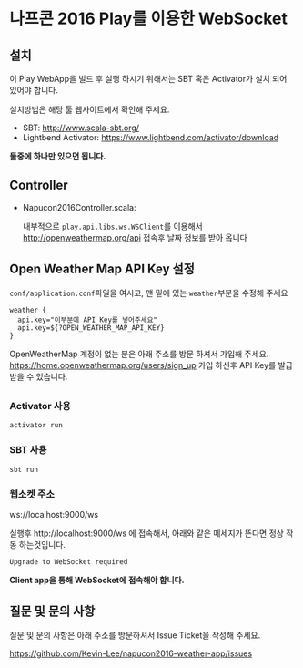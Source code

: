 나프콘 2016 Play를 이용한 WebSocket
===============================

## 설치
이 Play WebApp을 빌드 후 실행 하시기 위해서는 SBT 혹은 Activator가 설치 되어 있어야 합니다.

설치방법은 해당 툴 웹사이트에서 확인해 주세요.
* SBT: http://www.scala-sbt.org/
* Lightbend Activator: https://www.lightbend.com/activator/download

**둘중에 하나만 있으면 됩니다.**

## Controller

- Napucon2016Controller.scala:

  내부적으로 `play.api.libs.ws.WSClient`를 이용해서 http://openweathermap.org/api 접속후 날짜 정보를 받아 옵니다

## Open Weather Map API Key 설정

`conf/application.conf`파일을 여시고, 맨 밑에 있는 `weather`부분을 수정해 주세요


```
weather {
  api.key="이부분에 API Key를 넣어주세요"
  api.key=${?OPEN_WEATHER_MAP_API_KEY}
}
```
OpenWeatherMap 계정이 없는 분은 아래 주소를 방문 하셔서 가입해 주세요.
https://home.openweathermap.org/users/sign_up
가입 하신후 API Key를 발급 받을 수 있습니다.

## 
### Activator 사용
```shell
activator run 
```

### SBT 사용
```shell
sbt run 
```


### 웹소켓 주소
ws://localhost:9000/ws

실행후 http://localhost:9000/ws 에 접속해서, 아래와 같은 메세지가 뜬다면 정상 작동 하는것입니다.
```
Upgrade to WebSocket required
```

**Client app을 통해 WebSocket에 접속해야 합니다.**

## 질문 및 문의 사항
질문 및 문의 사항은 아래 주소를 방문하셔서 Issue Ticket을 작성해 주세요.

https://github.com/Kevin-Lee/napucon2016-weather-app/issues
